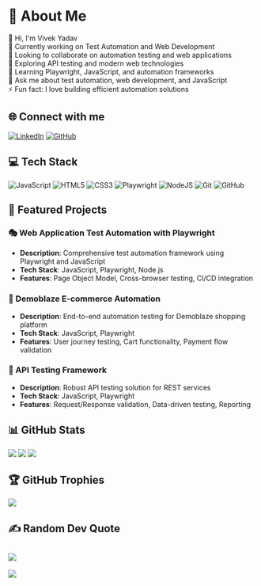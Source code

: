 # 💫 About Me

👋 Hi, I'm Vivek Yadav  
🔭 Currently working on Test Automation and Web Development  
👯 Looking to collaborate on automation testing and web applications  
🤝 Exploring API testing and modern web technologies  
🌱 Learning Playwright, JavaScript, and automation frameworks  
💬 Ask me about test automation, web development, and JavaScript  
⚡ Fun fact: I love building efficient automation solutions

## 🌐 Connect with me

[![LinkedIn](https://img.shields.io/badge/LinkedIn-%230077B5.svg?logo=linkedin&logoColor=white)](https://linkedin.com/in/vivekyadavsdet/)
[![GitHub](https://img.shields.io/badge/GitHub-%23121011.svg?logo=github&logoColor=white)](https://github.com/vivek3108-0)

## 💻 Tech Stack

![JavaScript](https://img.shields.io/badge/javascript-%23323330.svg?style=for-the-badge&logo=javascript&logoColor=%23F7DF1E)
![HTML5](https://img.shields.io/badge/html5-%23E34F26.svg?style=for-the-badge&logo=html5&logoColor=white)
![CSS3](https://img.shields.io/badge/css3-%234169E1.svg?style=for-the-badge&logo=css3&logoColor=white)
![Playwright](https://img.shields.io/badge/Playwright-45ba4b?style=for-the-badge&logo=Playwright&logoColor=white)
![NodeJS](https://img.shields.io/badge/node.js-6DA55F?style=for-the-badge&logo=node.js&logoColor=white)
![Git](https://img.shields.io/badge/git-%23F05033.svg?style=for-the-badge&logo=git&logoColor=white)
![GitHub](https://img.shields.io/badge/github-%23121011.svg?style=for-the-badge&logo=github&logoColor=white)

## 🚀 Featured Projects

### 🎭 Web Application Test Automation with Playwright
- **Description**: Comprehensive test automation framework using Playwright and JavaScript
- **Tech Stack**: JavaScript, Playwright, Node.js
- **Features**: Page Object Model, Cross-browser testing, CI/CD integration

### 🛒 Demoblaze E-commerce Automation
- **Description**: End-to-end automation testing for Demoblaze shopping platform
- **Tech Stack**: JavaScript, Playwright
- **Features**: User journey testing, Cart functionality, Payment flow validation

### 🔧 API Testing Framework
- **Description**: Robust API testing solution for REST services
- **Tech Stack**: JavaScript, Playwright
- **Features**: Request/Response validation, Data-driven testing, Reporting

## 📊 GitHub Stats

![](https://github-readme-stats.vercel.app/api?username=vivek3108-0&theme=dark&hide_border=false&include_all_commits=true&count_private=true)
![](https://github-readme-streak-stats.herokuapp.com/?user=vivek3108-0&theme=dark&hide_border=false)
![](https://github-readme-stats.vercel.app/api/top-langs/?username=vivek3108-0&theme=dark&hide_border=false&include_all_commits=true&count_private=true&layout=compact)

## 🏆 GitHub Trophies

![](https://github-profile-trophy.vercel.app/?username=vivek3108-0&theme=radical&no-frame=false&no-bg=false&margin-w=4)

## ✍️ Random Dev Quote

![](https://quotes-github-readme.vercel.app/api?type=horizontal&theme=radical)
---
[![](https://visitcount.itsvg.in/api?id=vivek3108-0&icon=0&color=0)](https://visitcount.itsvg.in)

<!-- Proudly created with GPRM ( https://gprm.itsvg.in ) -->
